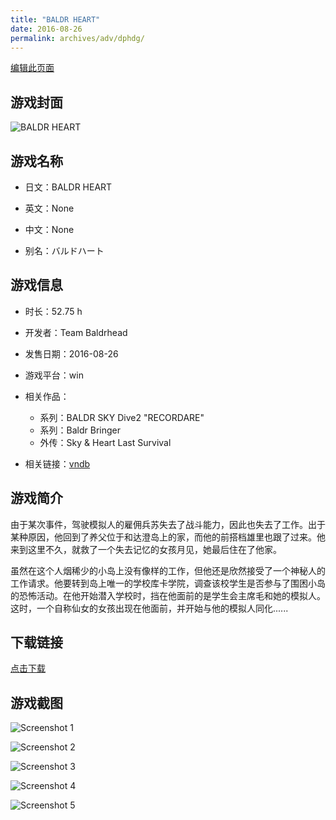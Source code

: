 ```yaml
---
title: "BALDR HEART"
date: 2016-08-26
permalink: archives/adv/dphdg/
---
```

[编辑此页面](https://github.com/ACG-3/ADV3-source/blob/main/source/_posts/BALDR%20HEART.md)

## 游戏封面

![BALDR HEART](https://pan.timero.xyz/d/onedrive/img_lib_001/BALDR%20HEART_cover.avif)


## 游戏名称

- 日文：BALDR HEART
- 英文：None
- 中文：None

- 别名：バルドハート


## 游戏信息

- 时长：52.75 h
- 开发者：Team Baldrhead
- 发售日期：2016-08-26
- 游戏平台：win
- 相关作品：
   - 系列：BALDR SKY Dive2 "RECORDARE"
   - 系列：Baldr Bringer
   - 外传：Sky & Heart Last Survival

- 相关链接：[vndb](https://vndb.org/v18783)


## 游戏简介

由于某次事件，驾驶模拟人的雇佣兵苏失去了战斗能力，因此也失去了工作。出于某种原因，他回到了养父位于和达澄岛上的家，而他的前搭档雄里也跟了过来。他来到这里不久，就救了一个失去记忆的女孩月见，她最后住在了他家。

虽然在这个人烟稀少的小岛上没有像样的工作，但他还是欣然接受了一个神秘人的工作请求。他要转到岛上唯一的学校库卡学院，调查该校学生是否参与了围困小岛的恐怖活动。在他开始潜入学校时，挡在他面前的是学生会主席毛和她的模拟人。这时，一个自称仙女的女孩出现在他面前，并开始与他的模拟人同化......




## 下载链接

[点击下载](https://pan.timero.xyz/onedrive/adv_lib_001/BALDR%20HEART)


## 游戏截图


![Screenshot 1](https://pan.timero.xyz/d/onedrive/img_lib_001/BALDR%20HEART_Screenshot_1.avif)

![Screenshot 2](https://pan.timero.xyz/d/onedrive/img_lib_001/BALDR%20HEART_Screenshot_2.avif)

![Screenshot 3](https://pan.timero.xyz/d/onedrive/img_lib_001/BALDR%20HEART_Screenshot_3.avif)

![Screenshot 4](https://pan.timero.xyz/d/onedrive/img_lib_001/BALDR%20HEART_Screenshot_4.avif)

![Screenshot 5](https://pan.timero.xyz/d/onedrive/img_lib_001/BALDR%20HEART_Screenshot_5.avif)

